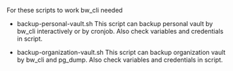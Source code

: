 For these scripts to work bw_cli needed

* backup-personal-vault.sh
This script can backup personal vault by bw_cli interactively or by cronjob.
Also check variables and credentials in script.

* backup-organization-vault.sh
This script can backup organization vault by bw_cli and pg_dump.
Also check variables and credentials in script.


